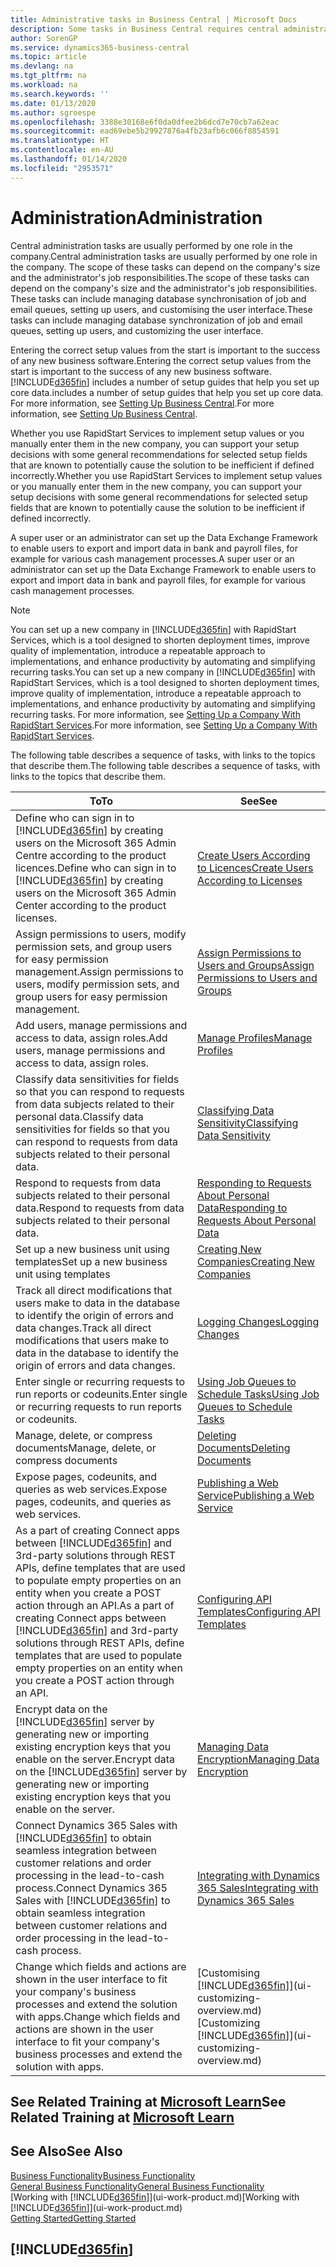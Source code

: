 ```yaml
---
title: Administrative tasks in Business Central | Microsoft Docs
description: Some tasks in Business Central requires central administration and setup. See what they are and learn what to do.
author: SorenGP
ms.service: dynamics365-business-central
ms.topic: article
ms.devlang: na
ms.tgt_pltfrm: na
ms.workload: na
ms.search.keywords: ''
ms.date: 01/13/2020
ms.author: sgroespe
ms.openlocfilehash: 3388e30168e6f0da0dfee2b6dcd7e70cb7a62eac
ms.sourcegitcommit: ead69ebe5b29927876a4fb23afb6c066f8854591
ms.translationtype: HT
ms.contentlocale: en-AU
ms.lasthandoff: 01/14/2020
ms.locfileid: "2953571"
---
```

# <a name="administration"></a><span data-ttu-id="f345c-104">Administration</span><span class="sxs-lookup"><span data-stu-id="f345c-104">Administration</span></span>
<span data-ttu-id="f345c-105">Central administration tasks are usually performed by one role in the company.</span><span class="sxs-lookup"><span data-stu-id="f345c-105">Central administration tasks are usually performed by one role in the company.</span></span> <span data-ttu-id="f345c-106">The scope of these tasks can depend on the company's size and the administrator's job responsibilities.</span><span class="sxs-lookup"><span data-stu-id="f345c-106">The scope of these tasks can depend on the company's size and the administrator's job responsibilities.</span></span> <span data-ttu-id="f345c-107">These tasks can include managing database synchronisation of job and email queues, setting up users, and customising the user interface.</span><span class="sxs-lookup"><span data-stu-id="f345c-107">These tasks can include managing database synchronization of job and email queues, setting up users, and customizing the user interface.</span></span>  

<span data-ttu-id="f345c-108">Entering the correct setup values from the start is important to the success of any new business software.</span><span class="sxs-lookup"><span data-stu-id="f345c-108">Entering the correct setup values from the start is important to the success of any new business software.</span></span> [!INCLUDE[d365fin](includes/d365fin_md.md)] <span data-ttu-id="f345c-109">includes a number of setup guides that help you set up core data.</span><span class="sxs-lookup"><span data-stu-id="f345c-109">includes a number of setup guides that help you set up core data.</span></span> <span data-ttu-id="f345c-110">For more information, see [Setting Up Business Central](setup.md).</span><span class="sxs-lookup"><span data-stu-id="f345c-110">For more information, see [Setting Up Business Central](setup.md).</span></span>

<span data-ttu-id="f345c-111">Whether you use RapidStart Services to implement setup values or you manually enter them in the new company, you can support your setup decisions with some general recommendations for selected setup fields that are known to potentially cause the solution to be inefficient if defined incorrectly.</span><span class="sxs-lookup"><span data-stu-id="f345c-111">Whether you use RapidStart Services to implement setup values or you manually enter them in the new company, you can support your setup decisions with some general recommendations for selected setup fields that are known to potentially cause the solution to be inefficient if defined incorrectly.</span></span>  

<span data-ttu-id="f345c-112">A super user or an administrator can set up the Data Exchange Framework to enable users to export and import data in bank and payroll files, for example for various cash management processes.</span><span class="sxs-lookup"><span data-stu-id="f345c-112">A super user or an administrator can set up the Data Exchange Framework to enable users to export and import data in bank and payroll files, for example for various cash management processes.</span></span>

> [!NOTE]
> <span data-ttu-id="f345c-113">You can set up a new company in [!INCLUDE[d365fin](includes/d365fin_md.md)] with RapidStart Services, which is a tool designed to shorten deployment times, improve quality of implementation, introduce a repeatable approach to implementations, and enhance productivity by automating and simplifying recurring tasks.</span><span class="sxs-lookup"><span data-stu-id="f345c-113">You can set up a new company in [!INCLUDE[d365fin](includes/d365fin_md.md)] with RapidStart Services, which is a tool designed to shorten deployment times, improve quality of implementation, introduce a repeatable approach to implementations, and enhance productivity by automating and simplifying recurring tasks.</span></span> <span data-ttu-id="f345c-114">For more information, see [Setting Up a Company With RapidStart Services](admin-set-up-a-company-with-rapidstart.md).</span><span class="sxs-lookup"><span data-stu-id="f345c-114">For more information, see [Setting Up a Company With RapidStart Services](admin-set-up-a-company-with-rapidstart.md).</span></span>

<span data-ttu-id="f345c-115">The following table describes a sequence of tasks, with links to the topics that describe them.</span><span class="sxs-lookup"><span data-stu-id="f345c-115">The following table describes a sequence of tasks, with links to the topics that describe them.</span></span>   

|<span data-ttu-id="f345c-116">**To**</span><span class="sxs-lookup"><span data-stu-id="f345c-116">**To**</span></span>|<span data-ttu-id="f345c-117">**See**</span><span class="sxs-lookup"><span data-stu-id="f345c-117">**See**</span></span>|  
|------------|-------------|  
|<span data-ttu-id="f345c-118">Define who can sign in to [!INCLUDE[d365fin](includes/d365fin_md.md)] by creating users on the Microsoft 365 Admin Centre according to the product licences.</span><span class="sxs-lookup"><span data-stu-id="f345c-118">Define who can sign in to [!INCLUDE[d365fin](includes/d365fin_md.md)] by creating users on the Microsoft 365 Admin Center according to the product licenses.</span></span>|[<span data-ttu-id="f345c-119">Create Users According to Licences</span><span class="sxs-lookup"><span data-stu-id="f345c-119">Create Users According to Licenses</span></span>](ui-how-users-permissions.md)|
|<span data-ttu-id="f345c-120">Assign permissions to users, modify permission sets, and group users for easy permission management.</span><span class="sxs-lookup"><span data-stu-id="f345c-120">Assign permissions to users, modify permission sets, and group users for easy permission management.</span></span>|[<span data-ttu-id="f345c-121">Assign Permissions to Users and Groups</span><span class="sxs-lookup"><span data-stu-id="f345c-121">Assign Permissions to Users and Groups</span></span>](ui-how-users-permissions.md)|
|<span data-ttu-id="f345c-122">Add users, manage permissions and access to data, assign roles.</span><span class="sxs-lookup"><span data-stu-id="f345c-122">Add users, manage permissions and access to data, assign roles.</span></span>|[<span data-ttu-id="f345c-123">Manage Profiles</span><span class="sxs-lookup"><span data-stu-id="f345c-123">Manage Profiles</span></span>](admin-users-profiles-roles.md)|
|<span data-ttu-id="f345c-124">Classify data sensitivities for fields so that you can respond to requests from data subjects related to their personal data.</span><span class="sxs-lookup"><span data-stu-id="f345c-124">Classify data sensitivities for fields so that you can respond to requests from data subjects related to their personal data.</span></span>|[<span data-ttu-id="f345c-125">Classifying Data Sensitivity</span><span class="sxs-lookup"><span data-stu-id="f345c-125">Classifying Data Sensitivity</span></span>](admin-classifying-data-sensitivity.md)|
|<span data-ttu-id="f345c-126">Respond to requests from data subjects related to their personal data.</span><span class="sxs-lookup"><span data-stu-id="f345c-126">Respond to requests from data subjects related to their personal data.</span></span>|[<span data-ttu-id="f345c-127">Responding to Requests About Personal Data</span><span class="sxs-lookup"><span data-stu-id="f345c-127">Responding to Requests About Personal Data</span></span>](admin-responding-to-requests-about-personal-data.md)|
|<span data-ttu-id="f345c-128">Set up a new business unit using templates</span><span class="sxs-lookup"><span data-stu-id="f345c-128">Set up a new business unit using templates</span></span>|[<span data-ttu-id="f345c-129">Creating New Companies</span><span class="sxs-lookup"><span data-stu-id="f345c-129">Creating New Companies</span></span>](about-new-company.md)|
|<span data-ttu-id="f345c-130">Track all direct modifications that users make to data in the database to identify the origin of errors and data changes.</span><span class="sxs-lookup"><span data-stu-id="f345c-130">Track all direct modifications that users make to data in the database to identify the origin of errors and data changes.</span></span>|[<span data-ttu-id="f345c-131">Logging Changes</span><span class="sxs-lookup"><span data-stu-id="f345c-131">Logging Changes</span></span>](across-log-changes.md)|  
|<span data-ttu-id="f345c-132">Enter single or recurring requests to run reports or codeunits.</span><span class="sxs-lookup"><span data-stu-id="f345c-132">Enter single or recurring requests to run reports or codeunits.</span></span>|[<span data-ttu-id="f345c-133">Using Job Queues to Schedule Tasks</span><span class="sxs-lookup"><span data-stu-id="f345c-133">Using Job Queues to Schedule Tasks</span></span>](admin-job-queues-schedule-tasks.md)|  
|<span data-ttu-id="f345c-134">Manage, delete, or compress documents</span><span class="sxs-lookup"><span data-stu-id="f345c-134">Manage, delete, or compress documents</span></span>|[<span data-ttu-id="f345c-135">Deleting Documents</span><span class="sxs-lookup"><span data-stu-id="f345c-135">Deleting Documents</span></span>](admin-manage-documents.md)|  
|<span data-ttu-id="f345c-136">Expose pages, codeunits, and queries as web services.</span><span class="sxs-lookup"><span data-stu-id="f345c-136">Expose pages, codeunits, and queries as web services.</span></span>|[<span data-ttu-id="f345c-137">Publishing a Web Service</span><span class="sxs-lookup"><span data-stu-id="f345c-137">Publishing a Web Service</span></span>](across-how-publish-web-service.md)|
|<span data-ttu-id="f345c-138">As a part of creating Connect apps between [!INCLUDE[d365fin](includes/d365fin_md.md)] and 3rd-party solutions through REST APIs, define templates that are used to populate empty properties on an entity when you create a POST action through an API.</span><span class="sxs-lookup"><span data-stu-id="f345c-138">As a part of creating Connect apps between [!INCLUDE[d365fin](includes/d365fin_md.md)] and 3rd-party solutions through REST APIs, define templates that are used to populate empty properties on an entity when you create a POST action through an API.</span></span>|[<span data-ttu-id="f345c-139">Configuring API Templates</span><span class="sxs-lookup"><span data-stu-id="f345c-139">Configuring API Templates</span></span>](admin-configuring-api-template.md)|
|<span data-ttu-id="f345c-140">Encrypt data on the [!INCLUDE[d365fin](includes/d365fin_md.md)] server by generating new or importing existing encryption keys that you enable on the server.</span><span class="sxs-lookup"><span data-stu-id="f345c-140">Encrypt data on the [!INCLUDE[d365fin](includes/d365fin_md.md)] server by generating new or importing existing encryption keys that you enable on the server.</span></span>|[<span data-ttu-id="f345c-141">Managing Data Encryption</span><span class="sxs-lookup"><span data-stu-id="f345c-141">Managing Data Encryption</span></span>](admin-manage-data-encryption.md)|
|<span data-ttu-id="f345c-142">Connect Dynamics 365 Sales with [!INCLUDE[d365fin](includes/d365fin_md.md)] to obtain seamless integration between customer relations and order processing in the lead-to-cash process.</span><span class="sxs-lookup"><span data-stu-id="f345c-142">Connect Dynamics 365 Sales with [!INCLUDE[d365fin](includes/d365fin_md.md)] to obtain seamless integration between customer relations and order processing in the lead-to-cash process.</span></span>|[<span data-ttu-id="f345c-143">Integrating with Dynamics 365 Sales</span><span class="sxs-lookup"><span data-stu-id="f345c-143">Integrating with Dynamics 365 Sales</span></span>](admin-prepare-dynamics-365-for-sales-for-integration.md)|
|<span data-ttu-id="f345c-144">Change which fields and actions are shown in the user interface to fit your company's business processes and extend the solution with apps.</span><span class="sxs-lookup"><span data-stu-id="f345c-144">Change which fields and actions are shown in the user interface to fit your company's business processes and extend the solution with apps.</span></span>|<span data-ttu-id="f345c-145">[Customising [!INCLUDE[d365fin](includes/d365fin_md.md)]](ui-customizing-overview.md)</span><span class="sxs-lookup"><span data-stu-id="f345c-145">[Customizing [!INCLUDE[d365fin](includes/d365fin_md.md)]](ui-customizing-overview.md)</span></span>|

## <a name="see-related-training-at-microsoft-learnlearnpathsdeploy-configure-dynamics-365-business-central"></a><span data-ttu-id="f345c-146">See Related Training at [Microsoft Learn](/learn/paths/deploy-configure-dynamics-365-business-central/)</span><span class="sxs-lookup"><span data-stu-id="f345c-146">See Related Training at [Microsoft Learn](/learn/paths/deploy-configure-dynamics-365-business-central/)</span></span>

## <a name="see-also"></a><span data-ttu-id="f345c-147">See Also</span><span class="sxs-lookup"><span data-stu-id="f345c-147">See Also</span></span>
[<span data-ttu-id="f345c-148">Business Functionality</span><span class="sxs-lookup"><span data-stu-id="f345c-148">Business Functionality</span></span>](across-business-functionality.md)  
[<span data-ttu-id="f345c-149">General Business Functionality</span><span class="sxs-lookup"><span data-stu-id="f345c-149">General Business Functionality</span></span>](ui-across-business-areas.md)  
<span data-ttu-id="f345c-150">[Working with [!INCLUDE[d365fin](includes/d365fin_md.md)]](ui-work-product.md)</span><span class="sxs-lookup"><span data-stu-id="f345c-150">[Working with [!INCLUDE[d365fin](includes/d365fin_md.md)]](ui-work-product.md)</span></span>  
[<span data-ttu-id="f345c-151">Getting Started</span><span class="sxs-lookup"><span data-stu-id="f345c-151">Getting Started</span></span>](product-get-started.md)    

## [!INCLUDE[d365fin](includes/free_trial_md.md)]  
